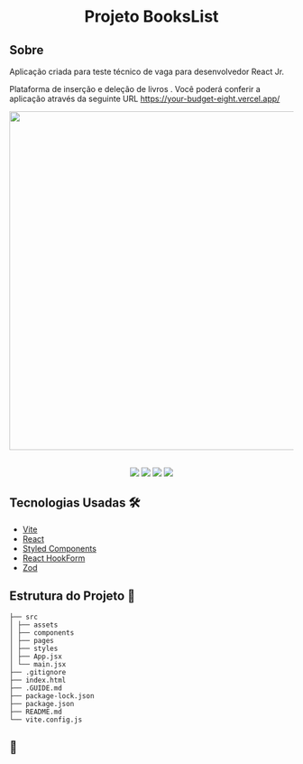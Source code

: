 <h1 align="center">Projeto BooksList</h1>

## Sobre

Aplicação criada para teste técnico de vaga para desenvolvedor React Jr.

Plataforma de inserção e deleção de livros .
Você poderá conferir a aplicação através da seguinte URL https://your-budget-eight.vercel.app/

<div align="center">
<img src="./src/assets/image.png" width="600px">

</div> <br>

<p align="center">
<img src="https://img.shields.io/badge/vite-white?style=for-the-badge&logo=vite&logoColor=8B73FE"></img>
<img src="https://img.shields.io/badge/react-white?style=for-the-badge&logo=vite&logoColor=8B73FE"></img>
<img src="https://img.shields.io/badge/Styled--Components-444?style=for-the-badge&logo=styled-components&logoColor=white"></img>
<img src="https://img.shields.io/badge/React--Hook--Form-gold?style=for-the-badge&logo=react&logoColor=black"></img>

</p>

## Tecnologias Usadas 🛠️

- [Vite](https://vitejs.dev)
- [React](https://react.dev/)
- [Styled Components](https://styled-components.com/)
- [React HookForm](https://react-hook-form.com/)
- [Zod](https://zod.dev/)

## Estrutura do Projeto 📂

```
├── src
│ ├── assets
│ ├── components
│ ├── pages
│ ├── styles
│ ├── App.jsx
│ └── main.jsx
├── .gitignore
├── index.html
├── .GUIDE.md
├── package-lock.json
├── package.json
├── README.md
└── vite.config.js
```

## 💛

<br>
